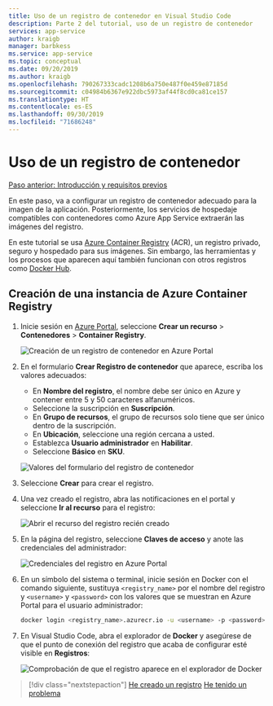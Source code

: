 ```yaml
---
title: Uso de un registro de contenedor en Visual Studio Code
description: Parte 2 del tutorial, uso de un registro de contenedor
services: app-service
author: kraigb
manager: barbkess
ms.service: app-service
ms.topic: conceptual
ms.date: 09/20/2019
ms.author: kraigb
ms.openlocfilehash: 790267333cadc1208b6a750e487f0e459e87185d
ms.sourcegitcommit: c04984b6367e922dbc5973af44f8cd0ca81ce157
ms.translationtype: HT
ms.contentlocale: es-ES
ms.lasthandoff: 09/30/2019
ms.locfileid: "71686248"
---
```

# <a name="use-a-container-registry"></a>Uso de un registro de contenedor

[Paso anterior: Introducción y requisitos previos](tutorial-vscode-docker-node-01.md)

En este paso, va a configurar un registro de contenedor adecuado para la imagen de la aplicación. Posteriormente, los servicios de hospedaje compatibles con contenedores como Azure App Service extraerán las imágenes del registro.

En este tutorial se usa [Azure Container Registry](https://azure.microsoft.com/en-us/services/container-registry/) (ACR), un registro privado, seguro y hospedado para sus imágenes. Sin embargo, las herramientas y los procesos que aparecen aquí también funcionan con otros registros como [Docker Hub](https://hub.docker.com/).

## <a name="create-an-azure-container-registry"></a>Creación de una instancia de Azure Container Registry

1. Inicie sesión en [Azure Portal](https://portal.azure.com), seleccione **Crear un recurso** > **Contenedores** > **Container Registry**.

    ![Creación de un registro de contenedor en Azure Portal](media/deploy-containers/portal-01.png)

1. En el formulario **Crear Registro de contenedor** que aparece, escriba los valores adecuados:

    - En **Nombre del registro**, el nombre debe ser único en Azure y contener entre 5 y 50 caracteres alfanuméricos.
    - Seleccione la suscripción en **Suscripción**.
    - En **Grupo de recursos**, el grupo de recursos solo tiene que ser único dentro de la suscripción.
    - En **Ubicación**, seleccione una región cercana a usted.
    - Establezca **Usuario administrador** en **Habilitar**.
    - Seleccione **Básico** en **SKU**.

    ![Valores del formulario del registro de contenedor](media/deploy-containers/portal-02.png)

1. Seleccione **Crear** para crear el registro.

1. Una vez creado el registro, abra las notificaciones en el portal y seleccione **Ir al recurso** para el registro:

    ![Abrir el recurso del registro recién creado](media/deploy-containers/portal-03.png)

1. En la página del registro, seleccione **Claves de acceso** y anote las credenciales del administrador:

    ![Credenciales del registro en Azure Portal](media/deploy-containers/portal-04.png)

1. En un símbolo del sistema o terminal, inicie sesión en Docker con el comando siguiente, sustituya `<registry_name>` por el nombre del registro y `<username>` y `<password>` con los valores que se muestran en Azure Portal para el usuario administrador:

    ```bash
    docker login <registry_name>.azurecr.io -u <username> -p <password>
    ```

1. En Visual Studio Code, abra el explorador de **Docker** y asegúrese de que el punto de conexión del registro que acaba de configurar esté visible en **Registros**:

    ![Comprobación de que el registro aparece en el explorador de Docker](media/deploy-containers/registries.png)

> [!div class="nextstepaction"]
> [He creado un registro](tutorial-vscode-docker-node-03.md) [He tenido un problema](https://www.research.net/r/PWZWZ52?tutorial=docker-extension&step=create-registry)

